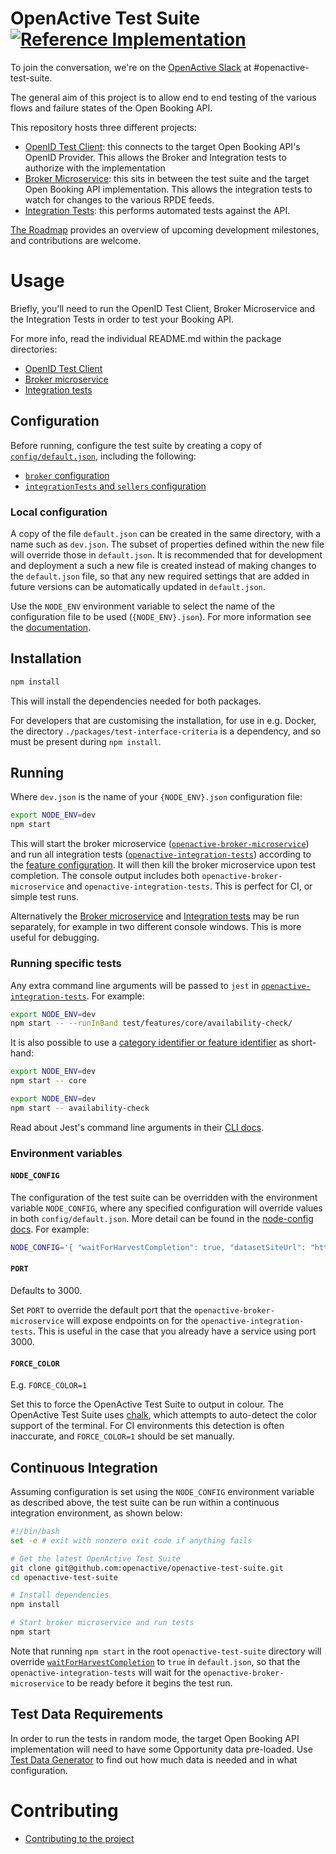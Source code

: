 # OpenActive Test Suite [![Reference Implementation](https://github.com/openactive/openactive-test-suite/workflows/Reference%20Implementation/badge.svg)](https://github.com/openactive/openactive-test-suite/actions?query=branch%3Amaster+workflow%3A%22Reference+Implementation%22)

To join the conversation, we're on the [OpenActive Slack](https://slack.openactive.io/) at #openactive-test-suite.

The general aim of this project is to allow end to end testing of the various flows and failure states of the Open Booking API.

This repository hosts three different projects:
* [OpenID Test Client](./packages/openactive-openid-test-client): this connects to the target Open Booking API's OpenID Provider. This allows the Broker and Integration tests to authorize with the implementation
* [Broker Microservice](./packages/openactive-broker-microservice/): this sits in between the test suite and the target Open Booking API implementation. This allows the integration tests to watch for changes to the various RPDE feeds.
* [Integration Tests](./packages/openactive-integration-tests): this performs automated tests against the API.

[The Roadmap](./ROADMAP.md) provides an overview of upcoming development milestones, and contributions are welcome.

# Usage

Briefly, you'll need to run the OpenID Test Client, Broker Microservice and the Integration Tests in order to test your Booking API.

For more info, read the individual README.md within the package directories:
* [OpenID Test Client](./packages/openactive-openid-test-client/)
* [Broker microservice](./packages/openactive-broker-microservice/)
* [Integration tests](./packages/openactive-integration-tests/)

## Configuration
Before running, configure the test suite by creating a copy of [`config/default.json`](./config/default.json), including the following:
   - [`broker` configuration](./packages/openactive-broker-microservice/#configuration)
   - [`integrationTests` and `sellers` configuration](./packages/openactive-integration-tests/#configuration)

### Local configuration

A copy of the file `default.json` can be created in the same directory, with a name such as `dev.json`. The subset of properties defined within the new file will override those in `default.json`. It is recommended that for development and deployment a such a new file is created instead of making changes to the `default.json` file, so that any new required settings that are added in future versions can be automatically updated in `default.json`.

Use the `NODE_ENV` environment variable to select the name of the configuration file to be used (`{NODE_ENV}.json`). For more information see the [documentation](https://github.com/lorenwest/node-config/wiki/Environment-Variables#node_env).

## Installation
```bash
npm install
```
 
This will install the dependencies needed for both packages.

For developers that are customising the installation, for use in e.g. Docker, the directory `./packages/test-interface-criteria` is a dependency, and so must be present during `npm install`.

## Running

Where `dev.json` is the name of your `{NODE_ENV}.json` configuration file:

```bash
export NODE_ENV=dev
npm start
```

This will start the broker microservice ([`openactive-broker-microservice`](./packages/openactive-broker-microservice/)) and run all integration tests ([`openactive-integration-tests`](./packages/openactive-integration-tests)) according to the [feature configuration](./packages/openactive-integration-tests/#configuration). It will then kill the broker microservice upon test completion. The console output includes both `openactive-broker-microservice` and `openactive-integration-tests`. This is perfect for CI, or simple test runs.

Alternatively the [Broker microservice](./packages/openactive-broker-microservice/) and [Integration tests](./packages/openactive-integration-tests) may be run separately, for example in two different console windows. This is more useful for debugging.

### Running specific tests

Any extra command line arguments will be passed to `jest` in [`openactive-integration-tests`](./packages/openactive-integration-tests). For example: 

```bash
export NODE_ENV=dev
npm start -- --runInBand test/features/core/availability-check/
```

It is also possible to use a [category identifier or feature identifier](./packages/openactive-integration-tests/test/features/README.md) as short-hand:

```bash
export NODE_ENV=dev
npm start -- core
```

```bash
export NODE_ENV=dev
npm start -- availability-check
```

Read about Jest's command line arguments in their [CLI docs](https://jestjs.io/docs/en/cli).


### Environment variables

#### `NODE_CONFIG`

The configuration of the test suite can be overridden with the environment variable `NODE_CONFIG`, where any specified configuration will override values in both `config/default.json`. More detail can be found in the [node-config docs](https://github.com/lorenwest/node-config/wiki/Environment-Variables#node_config). For example:

  ```bash
  NODE_CONFIG='{ "waitForHarvestCompletion": true, "datasetSiteUrl": "https://localhost:5001/openactive", "sellers": { "primary": { "@type": "Organization", "@id": "https://localhost:5001/api/identifiers/sellers/0", "requestHeaders": { "X-OpenActive-Test-Client-Id": "test", "X-OpenActive-Test-Seller-Id": "https://localhost:5001/api/identifiers/sellers/0" } }, "secondary": { "@type": "Person", "@id": "https://localhost:5001/api/identifiers/sellers/1" } }, "useRandomOpportunities": true, "generateConformanceCertificate": true, "conformanceCertificateId": "https://openactive.io/openactive-test-suite/example-output/random/certification/" }' npm start
  ```

#### `PORT`

Defaults to 3000.

Set `PORT` to override the default port that the `openactive-broker-microservice` will expose endpoints on for the `openactive-integration-tests`. This is useful in the case that you already have a service using port 3000.

#### `FORCE_COLOR`

E.g. `FORCE_COLOR=1`

Set this to force the OpenActive Test Suite to output in colour. The OpenActive Test Suite uses [chalk](https://github.com/chalk/supports-color), which attempts to auto-detect the color support of the terminal. For CI environments this detection is often inaccurate, and `FORCE_COLOR=1` should be set manually.

## Continuous Integration

Assuming configuration is set using the `NODE_CONFIG` environment variable as described above, the test suite can be run within a continuous integration environment, as shown below:

```bash
#!/bin/bash
set -e # exit with nonzero exit code if anything fails

# Get the latest OpenActive Test Suite
git clone git@github.com:openactive/openactive-test-suite.git
cd openactive-test-suite

# Install dependencies
npm install

# Start broker microservice and run tests
npm start
```

Note that running `npm start` in the root `openactive-test-suite` directory will override [`waitForHarvestCompletion`](https://github.com/openactive/openactive-test-suite/tree/feature/project-start-script/packages/openactive-broker-microservice#waitforharvestcompletion) to `true` in `default.json`, so that the `openactive-integration-tests` will wait for the `openactive-broker-microservice` to be ready before it begins the test run.

## Test Data Requirements

In order to run the tests in random mode, the target Open Booking API implementation will need to have some Opportunity data pre-loaded. Use [Test Data Generator](./packages/openactive-integration-tests/test-data-generator/) to find out how much data is needed and in what configuration.

# Contributing

- [Contributing to the project](./CONTRIBUTING.md)
